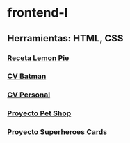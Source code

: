 # frontend-I
## Herramientas: HTML, CSS
### <a href="https://fpicco.github.io/frontend-I/lemonPie">Receta Lemon Pie</a>
### <a href="https://fpicco.github.io/frontend-I/CVBatman">CV Batman</a>
### <a href="https://fpicco.github.io/frontend-I/CVPersonal">CV Personal</a>
### <a href="https://fpicco.github.io/frontend-I/petShop">Proyecto Pet Shop</a>
### <a href="https://fpicco.github.io/frontend-I/heroesCards/">Proyecto Superheroes Cards</a>

